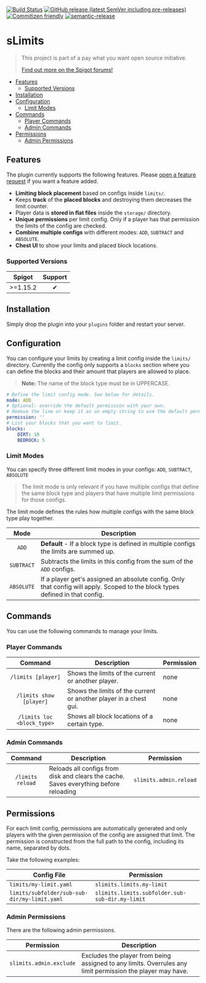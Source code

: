 [![Build Status](https://github.com/Silthus/sLimits/workflows/Build/badge.svg)](../../actions?query=workflow%3ABuild)
[![GitHub release (latest SemVer including pre-releases)](https://img.shields.io/github/v/release/Silthus/sLimits?include_prereleases&label=release)](../../releases)
[![Commitizen friendly](https://img.shields.io/badge/commitizen-friendly-brightgreen.svg)](http://commitizen.github.io/cz-cli/)
[![semantic-release](https://img.shields.io/badge/%20%20%F0%9F%93%A6%F0%9F%9A%80-semantic--release-e10079.svg)](https://github.com/semantic-release/semantic-release)

# sLimits

> This project is part of a pay what you want open source initiative.
>
> [Find out more on the Spigot forums!](https://www.spigotmc.org/threads/open-small-to-medium-plugin-development-pay-what-you-want-8-years-experience-high-quality.435578/)

- [Features](#features)
  - [Supported Versions](#supported-versions)
- [Installation](#installation)
- [Configuration](#configuration)
  - [Limit Modes](#limit-modes)
- [Commands](#commands)
  - [Player Commands](#player-commands)
  - [Admin Commands](#admin-commands)
- [Permissions](#permissions)
  - [Admin Permissions](#admin-permissions)

## Features

The plugin currently supports the following features. Please [open a feature request](https://github.com/Silthus/sLimits/issues/new?assignees=&labels=&template=feature_request.md&title=) if you want a feature added.

- **Limiting block placement** based on configs inside `limits/`.
- Keeps **track** of the **placed blocks** and destroying them decreases the limit counter.
- Player data is **stored in flat files** inside the `storage/` directory.
- **Unique permissions** per limit config. Only if a player has that permission the limits of the config are checked.
- **Combine multiple configs** with different modes: `ADD`, `SUBTRACT` and `ABSOLUTE`.
- **Chest UI** to show your limits and placed block locations.

### Supported Versions

| Spigot | Support |
| ------- | :-----: |
| >=1.15.2  |   ✔  |

## Installation

Simply drop the plugin into your `plugins` folder and restart your server.

## Configuration

You can configure your limits by creating a limit config inside the `limits/` directory.
Currently the config only supports a `blocks` section where you can define the blocks and their amount that players are allowed to place.

> **Note:** The name of the block type must be in UPPERCASE.

```yaml
# Define the limit config mode. See below for details.
mode: ADD
# Optional: override the default permission with your own.
# Remove the line or keep it as an empty string to use the default permission (see below).
permission: ''
# List your blocks that you want to limit.
blocks:
    DIRT: 10
    BEDROCK: 5
```

### Limit Modes

You can specify three different limit modes in your configs: `ADD`, `SUBTRACT`, `ABSOLUTE`

> The limit mode is only relevant if you have multiple configs that define the same block type
> and players that have multiple limit permissions for those configs.

The limit mode defines the rules how multiple configs with the same block type play together.

| Mode | Description |
| :---: | ---------- |
| `ADD` | **Default** - If a block type is defined in multiple configs the limits are summed up. |
| `SUBTRACT` | Subtracts the limits in this config from the sum of the `ADD` configs. |
| `ABSOLUTE` | If a player get's assigned an absolute config. Only that config will apply. Scoped to the block types defined in that config. |

## Commands

You can use the following commands to manage your limits.

### Player Commands

| Command | Description | Permission |
| :-----: | ----------- | ------- |
| `/limits [player]` | Shows the limits of the current or another player. | none |
| `/limits show [player]` | Shows the limits of the current or another player in a chest gui. | none |
| `/limits loc <block_type>` | Shows all block locations of a certain type. | none |

### Admin Commands

| Command | Description | Permission |
| :-----: | ----------- | ------- |
| `/limits reload` | Reloads all configs from disk and clears the cache. Saves everything before reloading | `slimits.admin.reload` |

## Permissions

For each limit config, permissions are automatically generated and only players with the given permission of the config are assigned that limit.
The permission is constructed from the full path to the config, including its name, separated by dots.

Take the following examples:

| Config File | Permission |
| ----------- | ---------- |
| `limits/my-limit.yaml` | `slimits.limits.my-limit` |
| `limits/subfolder/sub-sub-dir/my-limit.yaml` | `slimits.limits.subfolder.sub-sub-dir.my-limit`

### Admin Permissions

There are the following admin permissions.

| Permission | Description |
| ---------- | ----------- |
| `slimits.admin.exclude` | Excludes the player from being assigned to any limits. Overrules any limit permission the player may have. |